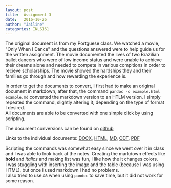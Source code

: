 ```yaml
---
layout: post
title:  Assignment 3
date:   2016-10-26 
author: "Jailine"
categories: INLS161
---
```



The original document is from my Portguese class.  We watched a movie, "Only When I Dance" and the questions answered were to help guide us for the written assignment.
The movie documented the lives of two Brazilian ballet dancers who were of low income status and were unable to achieve their dreams alone and needed to compete in various compitions in order to recieve scholarships.
The movie showed the hardships they and their families go through and how rewarding the experience is.


In order to get the documents to convert, I first had to make an original document in markdown, after that, the command `pandoc -o example.html example.md` converted the markdown version to an HTLM version.
I simply repeated the command, slightly altering it, depending on the type of format I desired.  
All documents are able to be converted with one simple click by using scripting. 


The document conversions can be found on [github](https://github.com/inls161/assignment-3-jpueb96)

Links to the individual documents:
[DOCX](https://github.com/inls161/assignment-3-jpueb96/blob/master/only-when-i-dance.docx),
[HTML](https://github.com/inls161/assignment-3-jpueb96/blob/master/only-when-i-dance.html),
[MD](https://github.com/inls161/assignment-3-jpueb96/blob/master/only-when-i-dance.md),
[ODT](https://github.com/inls161/assignment-3-jpueb96/blob/master/only-when-i-dance.odt),
[PDF](https://github.com/inls161/assignment-3-jpueb96/blob/master/only-when-i-dance.pdf)


Scripting the commands was somewhat easy since we went over it in class and I was able to look back at the notes. Creating the markdown effects like **bold** and *italics* and making list was fun, I like how the it changes colors.  
I was stuggling with inserting the image and the table (because I was using HTML), but once I used markdown I had no problems.  
I also tried to use `&&` when using `pandoc` to save time, but it did not work for some reason. 
